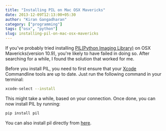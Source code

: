 ```yaml
---
title: "Installing PIL on Mac OSX Mavericks"
date: 2013-12-09T12:13:00+05:30
author: "Kiran Gangadharan"
category: ["programming"]
tags: ["osx", "python"]
slug: installing-pil-on-mac-osx-mavericks
---
```


If you've probably tried installing [PIL(Python Imaging
Library)](http://en.wikipedia.org/wiki/Python_Imaging_Library) on OSX
Mavericks(version 10.9), you're likely to have failed in doing so. After
searching for a while, I found the solution that worked for me.

<!--more-->

Before you install PIL, you need to first ensure that your
[Xcode](http://en.wikipedia.org/wiki/Xcode) Commandline tools are up to
date. Just run the following command in your terminal:

```bash
xcode-select --install
```

This might take a while, based on your connection. Once done, you can
now install PIL by running:

```bash
pip install pil
```

You can also install pil directly from
[here](http://www.pythonware.com/products/pil/).
